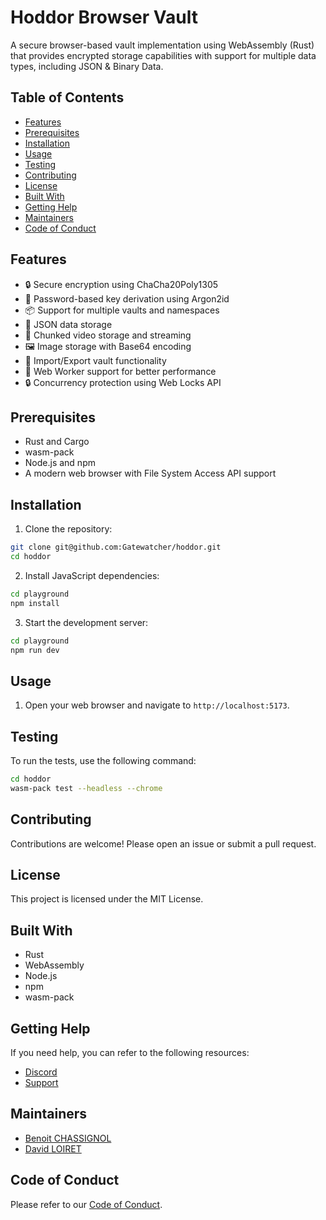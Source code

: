 # Hoddor Browser Vault

A secure browser-based vault implementation using WebAssembly (Rust) that provides encrypted storage capabilities with support for multiple data types, including JSON & Binary Data.

## Table of Contents

- [Features](#features)
- [Prerequisites](#prerequisites)
- [Installation](#installation)
- [Usage](#usage)
- [Testing](#testing)
- [Contributing](#contributing)
- [License](#license)
- [Built With](#built-with)
- [Getting Help](#getting-help)
- [Maintainers](#maintainers)
- [Code of Conduct](#code-of-conduct)

## Features

- 🔒 Secure encryption using ChaCha20Poly1305
- 🔑 Password-based key derivation using Argon2id
- 📦 Support for multiple vaults and namespaces
- 📄 JSON data storage
- 🎥 Chunked video storage and streaming 
- 🖼️ Image storage with Base64 encoding
- 🔄 Import/Export vault functionality
- 👷 Web Worker support for better performance
- 🔒 Concurrency protection using Web Locks API

## Prerequisites

- Rust and Cargo
- wasm-pack
- Node.js and npm
- A modern web browser with File System Access API support

## Installation

1. Clone the repository:
```bash
git clone git@github.com:Gatewatcher/hoddor.git
cd hoddor
```

2. Install JavaScript dependencies:

```bash
cd playground
npm install
```

3. Start the development server:
```bash
cd playground
npm run dev
```

## Usage

1. Open your web browser and navigate to `http://localhost:5173`.

## Testing

To run the tests, use the following command:
```bash
cd hoddor
wasm-pack test --headless --chrome
```

## Contributing

Contributions are welcome! Please open an issue or submit a pull request.

## License

This project is licensed under the MIT License.

## Built With

- Rust
- WebAssembly
- Node.js
- npm
- wasm-pack

## Getting Help

If you need help, you can refer to the following resources:
- [Discord](https://discord.gg/wu3Fr6nE)
- [Support](https://github.com/Gatewatcher/hoddor/issues)

## Maintainers

- [Benoit CHASSIGNOL](benoit.chassignol@gatewatcher.com)
- [David LOIRET](david.loiret@gatewatcher.com)

## Code of Conduct

Please refer to our [Code of Conduct](https://github.com/Gatewatcher/hoddor/blob/main/CODE_OF_CONDUCT.md).
